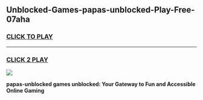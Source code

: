 
## Unblocked-Games-papas-unblocked-Play-Free-07aha
<h3>
<a href="https://premium76.site?title=papas-unblocked&ref=19M">CLICK TO PLAY</a></h3>
<hr>

<h3>
<a href="https://premium76.site?title=papas-unblocked&ref=19M">CLICK 2 PLAY</a>
  
</h3>

<a href="https://premium76.site?title=papas-unblocked&ref=19M"><img src="https://clearcache.store/games.png"></a>


**papas-unblocked games unblocked: Your Gateway to Fun and Accessible Online Gaming**
